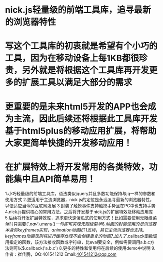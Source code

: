 # nick.js轻量级的前端工具库，追寻最新的浏览器特性
# 写这个工具库的初衷就是希望有个小巧的工具，因为在移动设备上每1KB都很珍贵，另外就是将根据这个工具库再开发更多的扩展工具以满足大部分的需求
# 更重要的是未来html5开发的APP也会成为主流，因此后续还将根据此工具库开发基于html5plus的移动应用扩展，将帮助大家更简单快捷的开发移动应用！
# 在扩展特效上将开发常用的各类特效，功能集中且API简单易用！
1.小巧轻量级的前端工具库，语法类似jquery并且多数功能保持与jq一样的参数和使用方式
2.更适用于主流浏览器，nick.js的定位是永远追寻最新的浏览器特性，以便适应当今的互联网发展
3.封装了触摸事件支持触摸手势且在PC中也支持手势
4.nick.js提供核心的常用方法，之后将开发基于nick.js的扩展特效及移动应用库
5.后续将开发扩展特效库，追求更快速傻瓜式的使用方式！比如需要使用无限级菜单时只需要$('.nav').menu()一句即可实现无限级菜单
6.动画的封装使用的是浏览器本身的keyframes实现，animation动画IE11支持，其它主流浏览器也支持。keyframes动画规则将进行缓存处理不会创建重复的动画
7.加入了$.callback函数调用指定的函数，该方法接收函数或字符串，比eval要安全，例如需要调用a.b.c方法则可以$.callback('a.b.c')
8.更多的特性和使用将在后续的使用demo中说明
9.作者：崔传腾，QQ:401541212 Email:401541212@qq.com 
